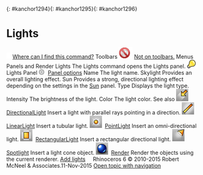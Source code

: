 ---
---

{: #kanchor1294}{: #kanchor1295}{: #kanchor1296}
# Lights
 [![images/transparent.gif](images/transparent.gif)Where can I find this command?](javascript:void(0);) Toolbars
![images/-no-toolbar-button.png](images/-no-toolbar-button.png) [Not on toolbars.](toolbarwhattodo.html) 
Menus
Panels and Render
Lights
The Lights command opens the Lights panel.
![images/lighttab.png](images/lighttab.png)Lights Panel
![images/paneloptions.png](images/paneloptions.png) [Panel options](panel-options.html) 
Name
The light name.
Skylight
Provides an overall lighting effect.
Sun
Provides a strong, directional lighting effect depending on the settings in the [Sun](sun.html) panel.
Type
Displays the light type.
Intensity
The brightness of the light.
Color
The light color.
See also
![images/directionallight.png](images/directionallight.png) [DirectionalLight](directionallight.html) 
Insert a light with parallel rays pointing in a direction.
![images/linearlight.png](images/linearlight.png) [LinearLight](linearlight.html) 
Insert a tubular light.
![images/pointlight.png](images/pointlight.png) [PointLight](pointlight.html) 
Insert an omni-directional light.
![images/rectangularlight.png](images/rectangularlight.png) [RectangularLight](rectangularlight.html) 
Insert a rectangular directional light.
![images/spotlight.png](images/spotlight.png) [Spotlight](spotlight.html) 
Insert a light cone object.
![images/render.png](images/render.png) [Render](render.html) 
Render the objects using the current renderer.
 [Add lights](sak-lights.html) 
&#160;
&#160;
Rhinoceros 6 © 2010-2015 Robert McNeel &amp; Associates.11-Nov-2015
 [Open topic with navigation](lights.html) 


